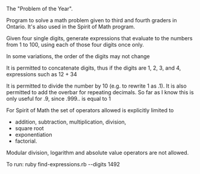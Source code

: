 The "Problem of the Year".

Program to solve a math problem given to third and fourth graders in Ontario.  It's also used in the Spirit of Math program.

Given four single digits, generate expressions that evaluate to the numbers from 1 to 100, using each of those four digits once only.  

In some variations, the order of the digits may not change

It is permitted to concatenate digits, thus if the digits are 1, 2, 3, and 4, expressions such as 12 + 34

It is permitted to divide the number by 10 (e.g. to rewrite 1 as .1).  It is also permitted to add the overbar for repeating decimals.  So far as I know this is only useful for .9, since .999.. is equal to 1

For Spirit of Math the set of operators allowed is explicitly limited to 
* addition, subtraction, multiplication, division,
* square root
* exponentiation
* factorial.

Modular division, logarithm and absolute value operators are not allowed.


To run:
ruby find-expressions.rb --digits 1492
